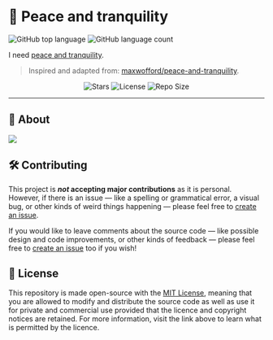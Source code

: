 # 🪩 Peace and tranquility

![GitHub top language](https://img.shields.io/github/languages/top/jzaleta/peace-and-tranquility?color=red)
![GitHub language count](https://img.shields.io/github/languages/count/jzaleta/peace-and-tranquility)

I need [peace and tranquility](https://peace-and-tranquility.vercel.app).

> Inspired and adapted from: [maxwofford/peace-and-tranquility](https://github.com/maxwofford/peace-and-tranquility).

<!-- BADGES -->
<div align="center">
  
![Stars](https://img.shields.io/github/stars/jzaleta/peace-and-tranquility?style=for-the-badge&logo=starship&color=9ece6a&logoColor=D9E0EE&labelColor=1A1B26)
![License](https://img.shields.io/github/license/jzaleta/peace-and-tranquility?style=for-the-badge&logo=starship&color=%23e0af68&logoColor=D9E0EE&labelColor=1A1B26)
![Repo Size](https://img.shields.io/github/repo-size/jzaleta/peace-and-tranquility?style=for-the-badge&logo=codesandbox&color=FCA2AA&logoColor=D9E0EE&labelColor=1A1B26)

</div>

---

## 🔎 About
![](assets/dancin.png)

## 🛠️ Contributing

This project is **_not_ accepting major contributions** as it is personal. However, if there is an issue — like a spelling or grammatical error, a visual bug, or other kinds of weird things happening — please feel free to [create an issue](https://github.com/jzaleta/peace-and-tranquility/issues/new).

If you would like to leave comments about the source code — like possible design and code improvements, or other kinds of feedback — please feel free to [create an issue](https://github.com/jzaleta/peace-and-tranquility/issues/new) too if you wish!

## 📜 License

This repository is made open-source with the [MIT License](LICENSE), meaning that you are allowed to modify and distribute the source code as well as use it for private and commercial use provided that the licence and copyright notices are retained. For more information, visit the link above to learn what is permitted by the licence.
